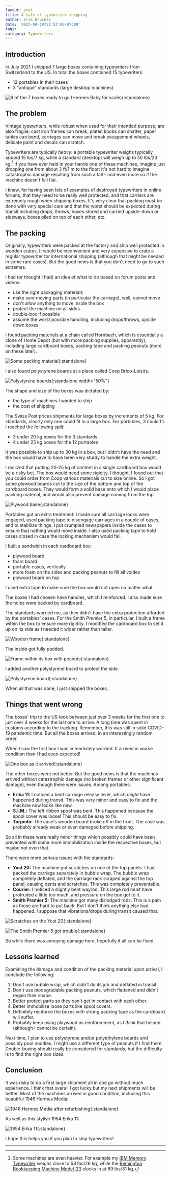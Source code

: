 ```yaml
---
layout: post
title: A tale of typewriter shipping
author: Erik Bruchez
date: '2022-04-19T22:57:00-07:00'
tags:
category: Typewriters
---
```


## Introduction

In July 2021 I shipped 7 large boxes containing typewriters from Switzerland to the US. In total the boxes contained 15 typewriters:

- 12 portables in their cases
- 3 "antique" standards (large desktop machines)

![6 of the 7 boxes ready to go (Hermes Baby for scale)](/assets/posts/shipping-typewriters/2x/IMG_2884.jpg){:standalone}

## The problem

Vintage typewriters, while robust when used for their intended purpose, are also fragile: cast iron frames can break, platen knobs can shatter, paper tables can bend, carriages can move and break escapement wheels, delicate paint and decals can scratch.

Typewriters are typically *heavy*: a portable typewriter weighs typically around 15 lbs/7 kg, while a standard (desktop) will weigh up to 50 lbs/23 kg.[^maxweight] If you have ever held in your hands one of these machines, imagine just dropping one from about 3 ft/1 m to the floor: it's not hard to imagine catastrophic damage resulting from such a fall - and even more so if the machine doesn't fall flat.

I knew, for having seen lots of examples of destroyed typewriters in online forums, that they need to be really well protected, and that carriers are extremely rough when shipping boxes. It's very clear that packing must be done with very special care and that the worst should be expected during transit including drops, throws, boxes stored and carried upside-down or sideways, boxes piled on top of each other, etc.

## The packing

Originally, typewriters were packed at the factory and ship well protected in wooden crates. It would be inconvenient and very expensive to crate a regular typewriter for international shipping (although that might be needed in some rare cases). But the good news is that you don't need to go to such extremes.

I had (or thought I had) an idea of what to do based on forum posts and videos:

- use the right packaging materials
- make sure moving parts (in particular the carriage), well, cannot move
- don't allow anything to move inside the box
- protect the machine on all sides
- double-box if possible
- assume the worst possible handling, including drops/throws, upside down boxes

I found packing materials at a chain called Hornbach, which is essentially a clone of Home Depot (but with more packing supplies, apparently), including large cardboard boxes, packing tape and packing peanuts (more on these later).

![Some packing material](/assets/posts/shipping-typewriters/2x/IMG_2781.jpg){:standalone}

I also found polystyrene boards at a place called Coop Brico-Loisirs.

![Polystyrene boards](/assets/posts/shipping-typewriters/2x/IMG_1985.jpg){:standalone width="50%"}

The shape and size of the boxes was dictated by:

- the type of machines I wanted to ship
- the cost of shipping

The Swiss Post prices shipments for large boxes by increments of 5 kg. For standards, clearly only one could fit in a large box. For portables, 3 could fit. I reached the following split:

- 3 under 20 kg boxes for the 3 standards
- 4 under 25 kg boxes for the 12 portables

It was possible to ship up to 30 kg in a box, but I didn't have the need and the box would have to have been very sturdy to handle the extra weight.

I realized that putting 20-25 kg of content in a single cardboard box would be a risky bet. The box would need some rigidity, I thought. I found out that you could order from Coop various materials cut to size online. So I got some plywood boards cut to the size of the bottom and top of the cardboard boxes. They would form a solid base onto which I would place packing material, and would also prevent damage coming from the top.

![Plywood base](/assets/posts/shipping-typewriters/2x/IMG_2869.jpg){:standalone}

Portables got an extra treatment: I made sure all carriage locks were engaged, used packing tape to disengage carriages in a couple of cases, and to stabilize things. I put crumpled newspapers inside the cases to ensure that nothing would move inside. I also used packing tape to hold cases closed in case the locking mechanism would fail.

I built a sandwich in each cardboard box:

- plywood board
- foam board
- portable cases, vertically
- more foam on the sides and packing peanuts to fill all voides
- plywood board on top

I used extra tape to make sure the box would not open no matter what.

The boxes I had chosen have handles, which I reinforced. I also made sure the holes were backed by cardboard.

The standards worried me, as they didn't have the extra protection afforded by the portables' cases. For the Smith Premier 5, in particular, I built a frame within the box to ensure more rigidity. I modified the cardboard box to set it up on its side as I needed it wider rather than taller.

![Wooden frame](/assets/posts/shipping-typewriters/2x/IMG_2876.jpg){:standalone}

The inside got fully padded.

![Frame within its box with peanuts](/assets/posts/shipping-typewriters/2x/IMG_2879.jpg){:standalone}

I added another polystyrene board to protect the side.

![Polystyrene board](/assets/posts/shipping-typewriters/2x/IMG_2880.jpg){:standalone}

When all that was done, I just shipped the boxes.

## Things that went wrong

The boxes' trip to the US took between just over 3 weeks for the first one to just over 4 weeks for the last one to arrive. A long time was spent in customs according to the tracking. Remember, this was still in solid COVID-19 pandemic time. But all the boxes arrived, in an interestingly random order.

When I saw the first box I was immediately worried. It arrived in worse condition than I had even expected!

![One box as it arrived](/assets/posts/shipping-typewriters/2x/IMG_3617.jpg){:standalone}

The other boxes were not better. But the good news is that the machines arrived without catastrophic damage (no broken frames or other significant damage), even though there were issues. Among portables:

- __Erika 11:__ I noticed a bent carriage release lever, which *might* have happened during transit. This was very minor and easy to fix and the machine now looks like new.
- __S.I.M.:__ The left ribbon spool was bent. This happened because the spool cover was loose! This should be easy to fix.
- __Torpedo:__ The case's wooden board broke off in the front. The case was probably already weak or even damaged before shipping.

So all in these were really minor things which possibly could have been prevented with some more immobilization inside the respective boxes, but maybe not even that.

There were more serious issues with the standards:

- __Yost 20:__ The machine  got scratches on one of the top panels. I had packed the carriage separately in bubble wrap. The bubble wrap completely deflated, and the carriage rack scraped against the top panel, causing dents and scratches. This was completely preventable.
- __Courier:__ I noticed a slightly bent wayrod. This large rod must have protruded a little too much, and pressure on the box got to it.
- __Smith Premier 5:__ The machine got many dislodged rods. This is a pain as those are hard to put back. But I don't think anything else bad happened. I suppose that vibrations/drops during transit caused that.

![Scratches on  the Yost 20](/assets/posts/shipping-typewriters/2x/IMG_3608_annotated.jpg){:standalone}

![The Smith Premier 5 got trouble](/assets/posts/shipping-typewriters/2x/IMG_3644.jpg){:standalone}

So while there was annoying damage here, hopefully it all can be fixed.

## Lessons learned

Examining the damage and condition of the packing material upon arrival, I conclude the following:

1. Don't use bubble wrap, which didn't do its job and deflated in transit.
2. Don't use biodegradable packing peanuts, which flattened and didn't regain their shape.
3. Better protect parts so they can't get in contact with each other.
4. Better immobilize loose parts like spool covers.
5. Definitely reinforce the boxes with strong packing tape as the cardboard will suffer.
6. Probably keep using playwood as reinforcement, as I *think* that helped (although I cannot be certain).

Next time, I plan to use polystyrene and/or polyethylene boards and possibly pool noodles. I might use a different type of peanuts if I find them. Double-boxing should really be considered for standards, but the difficulty is to find the right box sizes.

## Conclusion

It was risky to do a first large shipment all in one go without much experience. I think that overall I got lucky but my next shipments will be better. Most of the machines arrived in good condition, including this beautiful 1946 Hermes Media:

![1946 Hermes Media after refurbishing](/assets/posts/shipping-typewriters/2x/IMG_4249.jpg){:standalone}

As well as this stylish 1954 Erika 11:

![1954 Erika 11](/assets/posts/shipping-typewriters/2x/IMG_3771.jpg){:standalone}

I hope this helps you if you plan to ship typewriters!

---

[^maxweight]: Some machines are even heavier. For example my [IBM Memory Typewriter](https://typewriterdatabase.com/1974-ibm-memory-typewriter.15426.typewriter) weighs close to 58 lbs/26 kg, while the [Remington Bookkeeping Machine Model-23](https://typewriterdatabase.com/192x-remington-bookkeeping-machine-23.12494.typewriter) clocks in at 69 lbs/31 kg.
